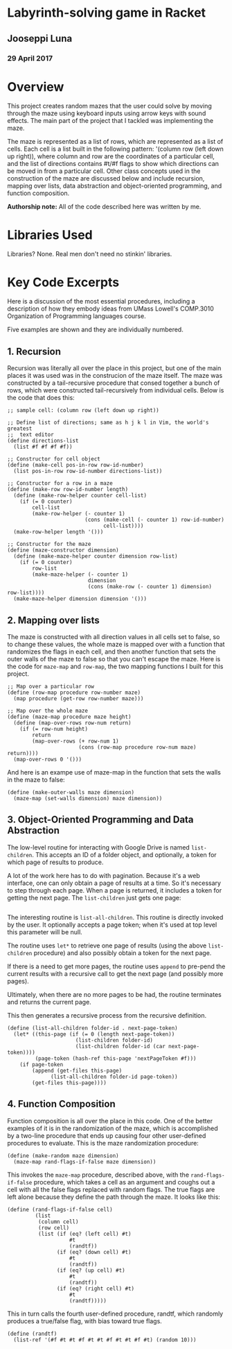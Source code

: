 # Labyrinth-solving game in Racket

## Jooseppi Luna
### 29 April 2017

# Overview
This project creates random mazes that the user could solve by moving through the maze using keyboard inputs using arrow keys with sound effects.  The main part of the project that I tackled was implementing the maze.

The maze is represented as a list of rows, which are represented as a list of cells.  Each cell is a list built in the following pattern: '(column row (left down up right)), where column and row are the coordinates of a particular cell, and the list of directions contains #t/#f flags to show which directions can be moved in from a particular cell.  Other class concepts used in the construction of the maze are discussed below and include recursion, mapping over lists, data abstraction and object-oriented programming, and function composition.

**Authorship note:** All of the code described here was written by me.

# Libraries Used
Libraries?  None.  Real men don't need no stinkin' libraries.

# Key Code Excerpts
Here is a discussion of the most essential procedures, including a description of how they embody ideas from 
UMass Lowell's COMP.3010 Organization of Programming languages course.

Five examples are shown and they are individually numbered. 

## 1. Recursion

Recursion was literally all over the place in this project, but one of the main places it was used was in the construcion of the maze itself.  The maze was constructed by a tail-recursive procedure that consed together a bunch of rows, which were constructed tail-recursively from individual cells.  Below is the code that does this:

``` racket
;; sample cell: (column row (left down up right))

;; Define list of directions; same as h j k l in Vim, the world's greatest 
;;  text editor
(define directions-list
  (list #f #f #f #f))

;; Constructor for cell object
(define (make-cell pos-in-row row-id-number)
  (list pos-in-row row-id-number directions-list))

;; Constructor for a row in a maze
(define (make-row row-id-number length)
  (define (make-row-helper counter cell-list)
    (if (= 0 counter)
        cell-list
        (make-row-helper (- counter 1)
                         (cons (make-cell (- counter 1) row-id-number)
                               cell-list))))
  (make-row-helper length '()))

;; Constructor for the maze
(define (maze-constructor dimension)
  (define (make-maze-helper counter dimension row-list)
    (if (= 0 counter)
        row-list
        (make-maze-helper (- counter 1)
                          dimension
                          (cons (make-row (- counter 1) dimension) row-list))))
  (make-maze-helper dimension dimension '()))
  ```
 
## 2. Mapping over lists

The maze is constructed with all direction values in all cells set to false, so to change these values, the whole maze is mapped over with a function that randomizes the flags in each cell, and then another function that sets the outer walls of the maze to false so that you can't escape the maze.  Here is the code for `maze-map` and `row-map`, the two mapping functions I built for this project.

``` racket
;; Map over a particular row
(define (row-map procedure row-number maze)
  (map procedure (get-row row-number maze)))
  
;; Map over the whole maze
(define (maze-map procedure maze height)
  (define (map-over-rows row-num return)
    (if (= row-num height)
        return
        (map-over-rows (+ row-num 1)
                       (cons (row-map procedure row-num maze) return))))
  (map-over-rows 0 '()))
```

And here is an exampe use of maze-map in the function that sets the walls in the maze to false:

``` racket
(define (make-outer-walls maze dimension)
  (maze-map (set-walls dimension) maze dimension))
```

## 3. Object-Oriented Programming and Data Abstraction

The low-level routine for interacting with Google Drive is named ```list-children```. This accepts an ID of a 
folder object, and optionally, a token for which page of results to produce.

A lot of the work here has to do with pagination. Because it's a web interface, one can only obtain a page of
results at a time. So it's necessary to step through each page. When a page is returned, it includes a token
for getting the next page. The ```list-children``` just gets one page:

```

```

The interesting routine is ```list-all-children```. This routine is directly invoked by the user.
It optionally accepts a page token; when it's used at top level this parameter will be null.

The routine uses ```let*``` to retrieve one page of results (using the above ```list-children``` procedure)
and also possibly obtain a token for the next page.

If there is a need to get more pages, the routine uses ```append``` to pre-pend the current results with 
a recursive call to get the next page (and possibly more pages).

Ultimately, when there are no more pages to be had, the routine terminates and returns the current page. 

This then generates a recursive process from the recursive definition.
```
(define (list-all-children folder-id . next-page-token)
  (let* ((this-page (if (= 0 (length next-page-token))
                      (list-children folder-id)
                      (list-children folder-id (car next-page-token))))
         (page-token (hash-ref this-page 'nextPageToken #f)))
    (if page-token
        (append (get-files this-page)
              (list-all-children folder-id page-token))
        (get-files this-page))))
```

## 4. Function Composition

Function composition is all over the place in this code.   One of the better examples of it is in the randomization of the maze, which is accomplished by a two-line procedure that ends up causing four other user-defined procedures to evaluate.  This is the maze randomization procedure:

``` racket
(define (make-random maze dimension)
  (maze-map rand-flags-if-false maze dimension))
```

This invokes the `maze-map` procedure, described above, with the `rand-flags-if-false` procedure, which takes a cell as an argument and coughs out a cell with all the false flags replaced with random flags.  The true flags are left alone because they define the path through the maze.  It looks like this:

``` racket
(define (rand-flags-if-false cell)
         (list
          (column cell)
          (row cell)
          (list (if (eq? (left cell) #t)
                    #t
                    (randtf))
                (if (eq? (down cell) #t)
                    #t
                    (randtf))
                (if (eq? (up cell) #t)
                    #t
                    (randtf))
                (if (eq? (right cell) #t)
                    #t
                    (randtf)))))
```

This in turn calls the fourth user-defined procedure, randtf, which randomly produces a true/false flag, with bias toward true flags.

``` racket
(define (randtf)
  (list-ref '(#f #t #t #f #t #t #f #t #t #f #t) (random 10)))
```

